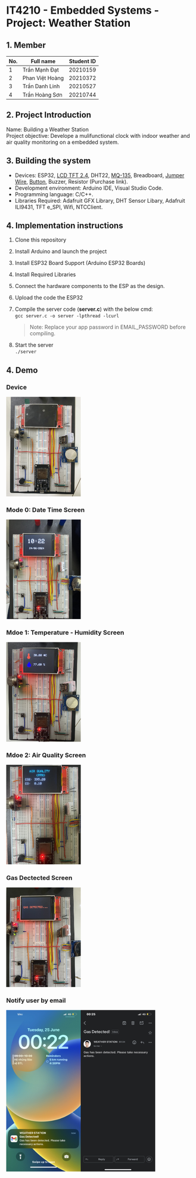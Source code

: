 # IT4210 - Embedded Systems - Project: Weather Station
## 1. Member
| No. |  Full name      | Student ID|
|-----|-----------------|-----------|
|  1  |  Trần Mạnh Đạt  | 20210159  |
|  2  | Phan Việt Hoàng | 20210372  |
|  3  | Trần Danh Linh  | 20210527  |
|  4  | Trần Hoàng Sơn  | 20210744  |

## 2. Project Introduction 
Name: Building a Weather Station \
Project objective: Develope a mulifunctional clock with indoor weather and air quality monitoring on a embedded system.

## 3. Building the system
- Devices: ESP32,  [LCD TFT 2.4](https://shopee.vn/M%C3%A0n-h%C3%ACnh-LCD-TFT-c%E1%BA%A3m-%E1%BB%A9ng-1.8-2.4-2.8-3.2-3.5-inch-SPI-cho-Arduino-ESP-i.330801854.24158446698?xptdk=23a411b6-4434-4119-84d3-810c1bae9b1d&fbclid=IwAR0mosN6kOy84kZnLfknSB1vfLk_Y4u6Vb0YZEppFElZ2gUGtfXslXeMl2A), DHT22, [MQ-135](https://shopee.vn/Module-Cảm-Biến-Chất-Lượng-Không-Kh%C3%AD-MQ135-MQ2-i.117503124.24350246624?sp_atk=fa0bcde8-68ca-4b26-8fcb-83077713ad5b&xptdk=fa0bcde8-68ca-4b26-8fcb-83077713ad5b), Breadboard, [Jumper Wire](https://shopee.vn/-L%E1%BA%ADp-Tr%C3%ACnh-Nh%C3%BAng-A-Z-G16-H%E1%BB%99p-G%E1%BB%93m-140-D%C3%A2y-C%E1%BA%AFm-Board-Test-i.107147748.22006884825?xptdk=a976812f-be33-4fd1-9cee-66e137d4bbf4&fbclid=IwAR05qScDSY-8r-3U31J760PkESmJaxe7Y5clcl2oxWoQluyZ_-GbGgx9h94), [Button](https://shopee.vn/-L%E1%BA%ADp-Tr%C3%ACnh-Nh%C3%BAng-A-Z-G16-H%E1%BB%99p-G%E1%BB%93m-140-D%C3%A2y-C%E1%BA%AFm-Board-Test-i.107147748.22006884825?xptdk=a976812f-be33-4fd1-9cee-66e137d4bbf4&fbclid=IwAR05qScDSY-8r-3U31J760PkESmJaxe7Y5clcl2oxWoQluyZ_-GbGgx9h94), Buzzer, Resistor (Purchase link).
- Development environment:  Arduino IDE, Visual Studio Code.
- Programming language: C/C++.
- Libraries Required: Adafruit GFX Library, DHT Sensor Libary, Adafruit ILI9431, TFT e_SPI, Wifi, NTCClient.
## 4. Implementation instructions
1. Clone this repository 
2. Install Arduino and launch the project
3. Install ESP32 Board Support (Arduino ESP32 Boards)
3. Install Required Libraries
4. Connect the hardware components to the ESP as the design. 
5. Upload the code the ESP32
6. Compile the server code (**server.c**) with the below cmd: \
`gcc server.c -o server -lpthread -lcurl`

    > Note: Replace your app password in EMAIL_PASSWORD before compiling.
7. Start the server \
`./server`

## 4. Demo
### Device
<img src="/Images/Device.jpg" alt="Device" width="200"/>

### Mode 0: Date Time Screen
<img src="/Images/DateTimeScreen.jpg" alt="Date - Time Screen" width="200"/>

### Mdoe 1: Temperature - Humidity Screen
<img src="/Images/Temp_HumidityScreen.jpg" alt="Temperature - Humidity Screen" width="200"/>

### Mdoe 2: Air Quality Screen
<img src="/Images/AirQuality.jpg" alt="Air Quality Screen" width="200"/>

### Gas Dectected Screen
<img src="/Images/Gas_Dectected.jpg" alt="Gas Dectected Screen" width="200"/>

### Notify user by email
<div style="display: flex;">
    <img src="/Images/Email_1.jpg" alt="Email to notify user" width="200"/> 
    <img src="/Images/Email_2.jpeg" alt="Email to notify user" width="200"/>
</div>
